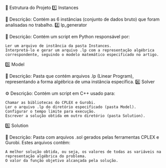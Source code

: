 📂 Estrutura do Projeto
1️⃣ Instances

📁 Descrição:
Contém as 6 instâncias (conjunto de dados bruto) que foram analisadas no trabalho.
2️⃣ lp_generator

🐍 Descrição:
Contém um script em Python responsável por:

    Ler um arquivo de instância da pasta Instances.
    Interpretá-lo e gerar um arquivo .lp com a representação algébrica correspondente, seguindo o modelo matemático especificado no artigo.

3️⃣ Model

📝 Descrição:
Pasta que contém arquivos .lp (Linear Program), representando a forma algébrica de uma instância específica.
4️⃣ Solver

⚙️ Descrição:
Contém um script em C++ usado para:

    Chamar as bibliotecas do CPLEX e Gurobi.
    Ler o arquivo .lp do diretório especificado (pasta Model).
    Configurar o tempo limite para execução.
    Escrever a solução obtida em outro diretório (pasta Solution).

5️⃣ Solution

📄 Descrição:
Pasta com arquivos .sol gerados pelas ferramentas CPLEX e Gurobi. Estes arquivos contêm:

    A melhor solução obtida, ou seja, os valores de todas as variáveis na representação algébrica do problema.
    O valor da função objetivo alcançada pela solução.
